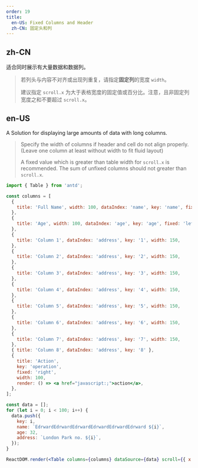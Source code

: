 ```yaml
---
order: 19
title:
  en-US: Fixed Columns and Header
  zh-CN: 固定头和列
---
```


## zh-CN

适合同时展示有大量数据和数据列。

> 若列头与内容不对齐或出现列重复，请指定**固定列**的宽度 `width`。
>
> 建议指定 `scroll.x` 为大于表格宽度的固定值或百分比。注意，且非固定列宽度之和不要超过 `scroll.x`。

## en-US

A Solution for displaying large amounts of data with long columns.

> Specify the width of columns if header and cell do not align properly. (Leave one column at least without width to fit fluid layout)
>
> A fixed value which is greater than table width for `scroll.x` is recommended. The sum of unfixed columns should not greater than `scroll.x`.

````jsx
import { Table } from 'antd';

const columns = [
  {
    title: 'Full Name', width: 100, dataIndex: 'name', key: 'name', fixed: 'left',
  },
  {
    title: 'Age', width: 100, dataIndex: 'age', key: 'age', fixed: 'left',
  },
  {
    title: 'Column 1', dataIndex: 'address', key: '1', width: 150,
  },
  {
    title: 'Column 2', dataIndex: 'address', key: '2', width: 150,
  },
  {
    title: 'Column 3', dataIndex: 'address', key: '3', width: 150,
  },
  {
    title: 'Column 4', dataIndex: 'address', key: '4', width: 150,
  },
  {
    title: 'Column 5', dataIndex: 'address', key: '5', width: 150,
  },
  {
    title: 'Column 6', dataIndex: 'address', key: '6', width: 150,
  },
  {
    title: 'Column 7', dataIndex: 'address', key: '7', width: 150,
  },
  { title: 'Column 8', dataIndex: 'address', key: '8' },
  {
    title: 'Action',
    key: 'operation',
    fixed: 'right',
    width: 100,
    render: () => <a href="javascript:;">action</a>,
  },
];

const data = [];
for (let i = 0; i < 100; i++) {
  data.push({
    key: i,
    name: `EdrwardEdrwardEdrwardEdrwardEdrwardEdrward ${i}`,
    age: 32,
    address: `London Park no. ${i}`,
  });
}

ReactDOM.render(<Table columns={columns} dataSource={data} scroll={{ x: 1500, y: 300 }} />, mountNode);
````
